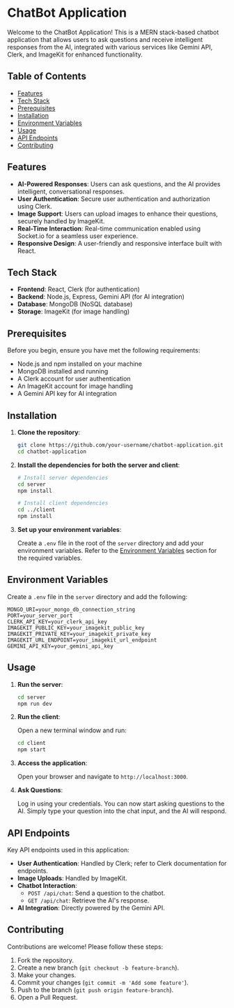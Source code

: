 
# ChatBot Application

Welcome to the ChatBot Application! This is a MERN stack-based chatbot application that allows users to ask questions and receive intelligent responses from the AI, integrated with various services like Gemini API, Clerk, and ImageKit for enhanced functionality.

## Table of Contents

- [Features](#features)
- [Tech Stack](#tech-stack)
- [Prerequisites](#prerequisites)
- [Installation](#installation)
- [Environment Variables](#environment-variables)
- [Usage](#usage)
- [API Endpoints](#api-endpoints)
- [Contributing](#contributing)
  

## Features

- **AI-Powered Responses**: Users can ask questions, and the AI provides intelligent, conversational responses.
- **User Authentication**: Secure user authentication and authorization using Clerk.
- **Image Support**: Users can upload images to enhance their questions, securely handled by ImageKit.
- **Real-Time Interaction**: Real-time communication enabled using Socket.io for a seamless user experience.
- **Responsive Design**: A user-friendly and responsive interface built with React.

## Tech Stack

- **Frontend**: React, Clerk (for authentication)
- **Backend**: Node.js, Express, Gemini API (for AI integration)
- **Database**: MongoDB (NoSQL database)
- **Storage**: ImageKit (for image handling)
  
## Prerequisites

Before you begin, ensure you have met the following requirements:

- Node.js and npm installed on your machine
- MongoDB installed and running
- A Clerk account for user authentication
- An ImageKit account for image handling
- A Gemini API key for AI integration

## Installation

1. **Clone the repository**:

   ```bash
   git clone https://github.com/your-username/chatbot-application.git
   cd chatbot-application
   ```

2. **Install the dependencies for both the server and client**:

   ```bash
   # Install server dependencies
   cd server
   npm install

   # Install client dependencies
   cd ../client
   npm install
   ```

3. **Set up your environment variables**:

   Create a `.env` file in the root of the `server` directory and add your environment variables. Refer to the [Environment Variables](#environment-variables) section for the required variables.

## Environment Variables

Create a `.env` file in the `server` directory and add the following:

```plaintext
MONGO_URI=your_mongo_db_connection_string
PORT=your_server_port
CLERK_API_KEY=your_clerk_api_key
IMAGEKIT_PUBLIC_KEY=your_imagekit_public_key
IMAGEKIT_PRIVATE_KEY=your_imagekit_private_key
IMAGEKIT_URL_ENDPOINT=your_imagekit_url_endpoint
GEMINI_API_KEY=your_gemini_api_key
```

## Usage

1. **Run the server**:

   ```bash
   cd server
   npm run dev
   ```

2. **Run the client**:

   Open a new terminal window and run:

   ```bash
   cd client
   npm start
   ```

3. **Access the application**:

   Open your browser and navigate to `http://localhost:3000`.

4. **Ask Questions**:

   Log in using your credentials. You can now start asking questions to the AI. Simply type your question into the chat input, and the AI will respond.

## API Endpoints

Key API endpoints used in this application:

- **User Authentication**: Handled by Clerk; refer to Clerk documentation for endpoints.
- **Image Uploads**: Handled by ImageKit.
- **Chatbot Interaction**:
  - `POST /api/chat`: Send a question to the chatbot.
  - `GET /api/chat`: Retrieve the AI's response.
- **AI Integration**: Directly powered by the Gemini API.

## Contributing

Contributions are welcome! Please follow these steps:

1. Fork the repository.
2. Create a new branch (`git checkout -b feature-branch`).
3. Make your changes.
4. Commit your changes (`git commit -m 'Add some feature'`).
5. Push to the branch (`git push origin feature-branch`).
6. Open a Pull Request.
